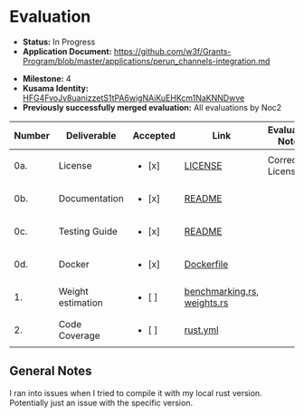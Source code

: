 # Evaluation

- **Status:** In Progress
- **Application Document:** https://github.com/w3f/Grants-Program/blob/master/applications/perun_channels-integration.md
* **Milestone:** 4
* **Kusama Identity:** [HFG4FvoJv8uanizzetS1tPA6wigNAiKuEHKcm1NaKNNDwve](https://polkascan.io/pre/kusama/account/HFG4FvoJv8uanizzetS1tPA6wigNAiKuEHKcm1NaKNNDwve)
* **Previously successfully merged evaluation:** All evaluations by Noc2

| Number | Deliverable | Accepted | Link | Evaluation Notes |
| ------ | ----------- | -------- | ---- |----------------- |
| 0a. | License | <ul><li>[x] </li></ul> | [LICENSE](https://github.com/perun-network/perun-polkadot-pallet/blob/master/LICENSE) | Correct License |
| 0b. | Documentation | <ul><li>[x] </li></ul> | [README](https://github.com/perun-network/perun-polkadot-pallet/blob/master/README.md) |  |
| 0c. | Testing Guide | <ul><li>[x] </li></ul> | [README](https://github.com/perun-network/perun-polkadot-pallet/blob/master/README.md) |  |
| 0d. | Docker | <ul><li>[x] </li></ul> | [Dockerfile](https://github.com/perun-network/perun-polkadot-pallet/blob/master/Dockerfile) |  |
| 1. | Weight estimation | <ul><li>[ ] </li></ul> | [benchmarking.rs](https://github.com/perun-network/perun-polkadot-pallet/blob/master/src/benchmarking.rs), [weights.rs](https://github.com/perun-network/perun-polkadot-pallet/blob/master/src/weights.rs) |  |
| 2. | Code Coverage | <ul><li>[ ] </li></ul> | [rust.yml](https://github.com/perun-network/perun-polkadot-pallet/blob/master/.github/workflows/rust.yml) |  |

## General Notes

I ran into issues when I tried to compile it with my local rust version. Potentially just an issue with the specific version. 